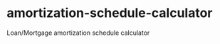 amortization-schedule-calculator
================================

Loan/Mortgage amortization schedule calculator
